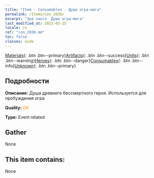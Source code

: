 ```yaml
---
title: "Item - Consumables - Душа огра-мага"
permalink: /Items/con_2038/
excerpt: "Эра хаоса  Душа огра-мага"
last_modified_at: 2021-03-25
locale: ru
ref: "con_2038.md"
toc: false
classes: wide
---
```

 [Materials](/ru/Items/){: .btn .btn--primary}[Artifacts](/ru/Items/Artifacts/){: .btn .btn--success}[Units](/ru/Items/Units/){: .btn .btn--warning}[Heroes](/ru/Items/Heroes/){: .btn .btn--danger}[Consumables](/ru/Items/Consumables/){: .btn .btn--info}[Unknown](/ru/Items/Unknown/){: .btn .btn--primary}

## Подробности
 **Описание:** Душа древнего бессмертного героя. Используется для пробуждения огра

 **Quality:** <span style="color: #FF8C00">OK</span>

 **Type:** Event related

## Gather

  None

## This item contains:

  None

